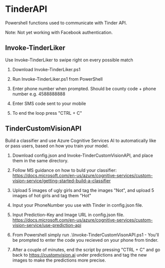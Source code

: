 # TinderAPI

Powershell functions used to communicate with Tinder API.

Note: Not yet working with Facebook authentication.

## Invoke-TinderLiker

Use Invoke-TinderLiker to swipe right on every possible match

1. Download Invoke-TinderLiker.ps1

2. Run Invoke-TinderLiker.ps1 from PowerShell

3. Enter phone number when prompted. Should be county code + phone number e.g. 4588888888

4. Enter SMS code sent to your mobile

5. To end the loop press "CTRL + C"

## TinderCustomVisionAPI

Build a classifier and use Azure Cognitive Services AI to automatically like or pass users, based on how you train your model.

1. Download config.json and Invoke-TinderCustomVisionAPI, and place them in the same directory.

2. Follow MS guidance on how to buld your classifier: <https://docs.microsoft.com/en-us/azure/cognitive-services/custom-vision-service/getting-started-build-a-classifier>

3. Upload 5 images of ugly girls and tag the images "Not", and upload 5 images of hot girls and tag them "Hot"

4. Input your PhoneNumber you use with Tinder in config.json file.

5. Input Prediction-Key and Image URL in config.json file. <https://docs.microsoft.com/en-us/azure/cognitive-services/custom-vision-service/use-prediction-api>

6. From Powershell simply run .\Invoke-TinderCustomVisonAPI.ps1 - You'll be prompted to enter the code you recieved on your phone from tinder.

7. After a couple of minutes, end the script by pressing "CTRL + C" and go back to <https://customvision.ai> under predictions and tag the new images to make the predictions more precise.